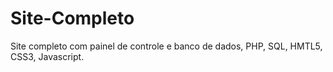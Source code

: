 # Site-Completo
Site completo com painel de controle e banco de dados, PHP, SQL, HMTL5, CSS3, Javascript.
